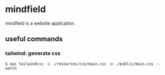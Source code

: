# mindfield

mindfield is a website application.

## useful commands

### tailwind: generate css

```shell
$ npx tailwindcss -i ./resources/css/main.css -o ./public/main.css --watch
```
